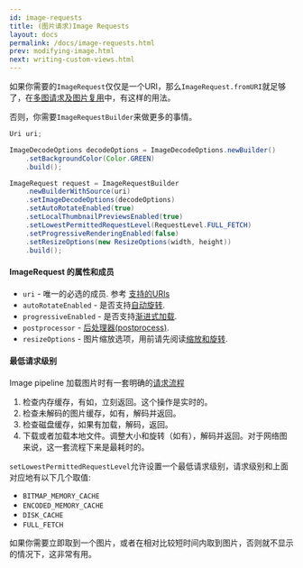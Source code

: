 ```yaml
---
id: image-requests
title: (图片请求)Image Requests
layout: docs
permalink: /docs/image-requests.html
prev: modifying-image.html
next: writing-custom-views.html
---
```


如果你需要的`ImageRequest`仅仅是一个URI，那么`ImageRequest.fromURI`就足够了，在[多图请求及图片复用](requesting-multiple-images.html)中，有这样的用法。

否则，你需要`ImageRequestBuilder`来做更多的事情。

```java
Uri uri;

ImageDecodeOptions decodeOptions = ImageDecodeOptions.newBuilder()
    .setBackgroundColor(Color.GREEN)
    .build();

ImageRequest request = ImageRequestBuilder
    .newBuilderWithSource(uri)
    .setImageDecodeOptions(decodeOptions)
    .setAutoRotateEnabled(true)
    .setLocalThumbnailPreviewsEnabled(true)
    .setLowestPermittedRequestLevel(RequestLevel.FULL_FETCH)
    .setProgressiveRenderingEnabled(false)
    .setResizeOptions(new ResizeOptions(width, height))
    .build();
```

#### ImageRequest 的属性和成员

- `uri` - 唯一的必选的成员. 参考 [支持的URIs](supported-uris.html)
- `autoRotateEnabled` - 是否支持[自动旋转](resizing--rotating.html#rotate).
- `progressiveEnabled` - 是否支持[渐进式加载](progressive-jpegs.html).
- `postprocessor` - [后处理器(postprocess)](modifying-image.html).
- `resizeOptions` - 图片缩放选项，用前请先阅读[缩放和旋转](resizing-rotating.html).
 
#### 最低请求级别

Image pipeline 加载图片时有一套明确的[请求流程](intro-image-pipeline.html)

1. 检查内存缓存，有如，立刻返回。这个操作是实时的。
2. 检查未解码的图片缓存，如有，解码并返回。
3. 检查磁盘缓存，如果有加载，解码，返回。
4. 下载或者加载本地文件。调整大小和旋转（如有），解码并返回。对于网络图来说，这一套流程下来是最耗时的。

`setLowestPermittedRequestLevel`允许设置一个最低请求级别，请求级别和上面对应地有以下几个取值:

- `BITMAP_MEMORY_CACHE`
- `ENCODED_MEMORY_CACHE` 
- `DISK_CACHE` 
- `FULL_FETCH`

如果你需要立即取到一个图片，或者在相对比较短时间内取到图片，否则就不显示的情况下，这非常有用。
